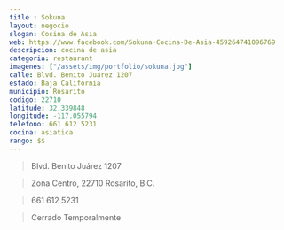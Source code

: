 ```yaml
---
title : Sokuna
layout: negocio
slogan: Cosina de Asia
web: https://www.facebook.com/Sokuna-Cocina-De-Asia-459264741096769
descripcion: cocina de asia
categoria: restaurant
imagenes: ["/assets/img/portfolio/sokuna.jpg"]
calle: Blvd. Benito Juárez 1207
estado: Baja California 
municipio: Rosarito
codigo: 22710
latitude: 32.339848
longitude: -117.055794
telefono: 661 612 5231
cocina: asiatica
rango: $$
---
```


>Blvd. Benito Juárez 1207

  >Zona Centro, 22710 Rosarito, B.C.

  >661 612 5231
  
  >Cerrado Temporalmente
